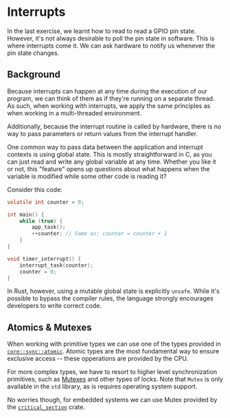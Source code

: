 # Interrupts

In the last exercise, we learnt how to read to read a GPIO pin state.
However, it's not always desirable to poll the pin state in software.
This is where interrupts come it. We can ask hardware to notify us whenever the pin state changes.

## Background

Because interrupts can happen at any time during the execution of our program, we can think of them
as if they're running on a separate thread. As such, when working with interrupts, we apply the same
principles as when working in a multi-threaded environment.

Additionally, because the interrupt routine is called by hardware, there is no way to pass parameters or
return values from the interrupt handler.

One common way to pass data between the application and interrupt contexts is using global state.
This is mostly straightforward in C, as you can just read and write any global variable at any time.
Whether you like it or not, this "feature" opens up questions about what happens when the variable is modified
while some other code is reading it?

Consider this code:

```c
volatile int counter = 0;

int main() {
    while (true) {
        app_task();
        ++counter; // Same as: counter = counter + 1
    }
}

void timer_interrupt() {
    interrupt_task(counter);
    counter = 0;
}
```

In Rust, however, using a mutable global state is explicitly `unsafe`. While it's possible to bypass
the compiler rules, the language strongly encourages developers to write correct code.

## Atomics & Mutexes

When working with primitive types we can use one of the types provided in [`core::sync::atomic`][1].
Atomic types are the most fundamental way to ensure exclusive access -- these opperations are provided by the CPU.

For more complex types, we have to resort to higher level synchronization primitives, such as [Mutexes][2] and
other types of locks. Note that `Mutex` is only available in the `std` library, as is requires operating system support.

No worries though, for embedded systems we can use Mutex provided by the [`critical_section`][3] crate.

[1]: https://doc.rust-lang.org/nightly/std/sync/atomic/index.html
[2]: https://doc.rust-lang.org/nightly/std/sync/struct.Mutex.html
[3]: https://docs.rs/critical-section/latest/critical_section/
